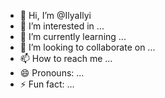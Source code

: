 - 👋 Hi, I’m @IlyaIlyi
- 👀 I’m interested in ...
- 🌱 I’m currently learning ...
- 💞️ I’m looking to collaborate on ...
- 📫 How to reach me ...
- 😄 Pronouns: ...
- ⚡ Fun fact: ...

<!---
IlyaIlyi/IlyaIlyi is a ✨ special ✨ repository because its `README.md` (this file) appears on your GitHub profile.
You can click the Preview link to take a look at your changes.
--->
